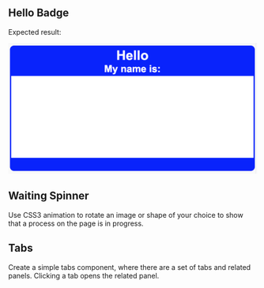 ## Hello Badge

Expected result:

![Hello Badge](hello-badge/result.png)

## Waiting Spinner

Use CSS3 animation to rotate an image or shape of your choice to show that a process on the page is in progress.

## Tabs

Create a simple tabs component, where there are a set of tabs and related panels. Clicking a tab opens the related panel.